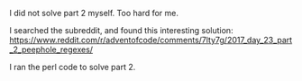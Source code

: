 I did not solve part 2 myself. Too hard for me.

I searched the subreddit, and found this interesting solution:
https://www.reddit.com/r/adventofcode/comments/7lty7g/2017_day_23_part_2_peephole_regexes/

I ran the perl code to solve part 2.
